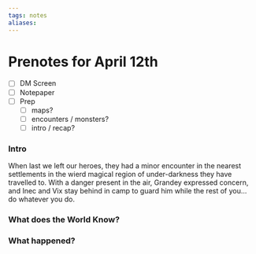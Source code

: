```yaml
---
tags: notes
aliases:
---
```


# Prenotes for April 12th
- [ ] DM Screen
- [ ] Notepaper
- [ ] Prep
	- [ ] maps?
	- [ ] encounters / monsters?
	- [ ] intro / recap?

### Intro

When last we left our heroes, they had a minor encounter in the nearest settlements in the wierd magical region of under-darkness they have travelled to. With a danger present in the air, Grandey expressed concern, and Inec and Vix stay behind in camp to guard him while the rest of you... do whatever you do.

### What does the World Know?


### What happened?